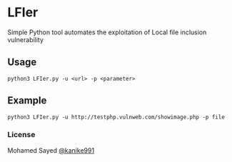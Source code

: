 # LFIer
Simple Python tool automates the exploitation of Local file inclusion vulnerability

## Usage
```
python3 LFIer.py -u <url> -p <parameter>
```
## Example
```
python3 LFIer.py -u http://testphp.vulnweb.com/showimage.php -p file
```
### License
Mohamed Sayed [@kanike991](https://twitter.com/kanike99)
